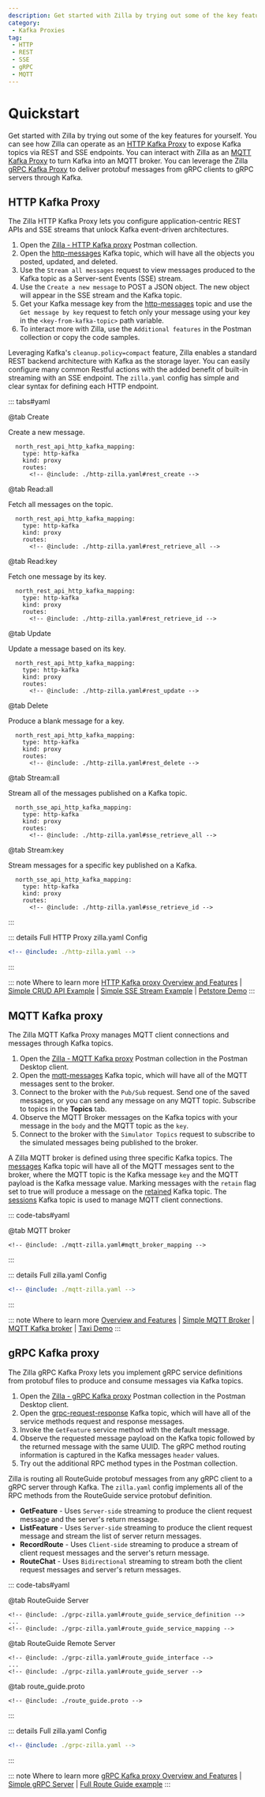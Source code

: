 ```yaml
---
description: Get started with Zilla by trying out some of the key features for yourself.
category:
 - Kafka Proxies
tag:
 - HTTP
 - REST
 - SSE
 - gRPC
 - MQTT
---
```


# Quickstart

Get started with Zilla by trying out some of the key features for yourself. You can see how Zilla can operate as an [HTTP Kafka Proxy](#http-kafka-proxy) to expose Kafka topics via REST and SSE endpoints. You can interact with Zilla as an [MQTT Kafka Proxy](#mqtt-kafka-proxy) to turn Kafka into an MQTT broker. You can leverage the Zilla [gRPC Kafka Proxy](#grpc-kafka-proxy) to deliver protobuf messages from gRPC clients to gRPC servers through Kafka.

## HTTP Kafka Proxy

The Zilla HTTP Kafka Proxy lets you configure application-centric REST APIs and SSE streams that unlock Kafka event-driven architectures.

1. Open the [Zilla - HTTP Kafka proxy](https://aklivity-zilla.postman.co/workspace/2597b841-0ff7-4abe-878c-8a43b99e49af) Postman collection.
1. Open the [http-messages](http://34.48.98.66/kafka/ui/clusters/zilla-quickstart-cc-kafka/all-topics/items-crud/messages) Kafka topic, which will have all the objects you posted, updated, and deleted.
1. Use the `Stream all messages` request to view messages produced to the Kafka topic as a Server-sent Events (SSE) stream.
1. Use the `Create a new message` to POST a JSON object. The new object will appear in the SSE stream and the Kafka topic.
1. Get your Kafka message key from the [http-messages](http://34.48.98.66/kafka/ui/clusters/zilla-quickstart-cc-kafka/all-topics/items-crud/messages) topic and use the `Get message by key` request to fetch only your message using your key in the `<key-from-kafka-topic>` path variable.
1. To interact more with Zilla, use the `Additional features` in the Postman collection or copy the code samples.

Leveraging Kafka's `cleanup.policy=compact` feature, Zilla enables a standard REST backend architecture with Kafka as the storage layer. You can easily configure many common Restful actions with the added benefit of built-in streaming with an SSE endpoint. The `zilla.yaml` config has simple and clear syntax for defining each HTTP endpoint.

::: tabs#yaml

@tab Create

Create a new message.

```yaml{6,7,10,11}
  north_rest_api_http_kafka_mapping:
    type: http-kafka
    kind: proxy
    routes:
      <!-- @include: ./http-zilla.yaml#rest_create -->
```

@tab Read:all

Fetch all messages on the topic.

```yaml{6,7,10,11}
  north_rest_api_http_kafka_mapping:
    type: http-kafka
    kind: proxy
    routes:
      <!-- @include: ./http-zilla.yaml#rest_retrieve_all -->
```

@tab Read:key

Fetch one message by its key.

```yaml{6,7,10,11,13}
  north_rest_api_http_kafka_mapping:
    type: http-kafka
    kind: proxy
    routes:
      <!-- @include: ./http-zilla.yaml#rest_retrieve_id -->
```

@tab Update

Update a message based on its key.

```yaml{6,7,10-12}
  north_rest_api_http_kafka_mapping:
    type: http-kafka
    kind: proxy
    routes:
      <!-- @include: ./http-zilla.yaml#rest_update -->
```

@tab Delete

Produce a blank message for a key.

```yaml{6,7,10-12}
  north_rest_api_http_kafka_mapping:
    type: http-kafka
    kind: proxy
    routes:
      <!-- @include: ./http-zilla.yaml#rest_delete -->
```

@tab Stream:all

Stream all of the messages published on a Kafka topic.

```yaml{6,7,10,11}
  north_sse_api_http_kafka_mapping:
    type: http-kafka
    kind: proxy
    routes:
      <!-- @include: ./http-zilla.yaml#sse_retrieve_all -->
```

@tab Stream:key

Stream messages for a specific key published on a Kafka.

```yaml{6,7,10,11,13}
  north_sse_api_http_kafka_mapping:
    type: http-kafka
    kind: proxy
    routes:
      <!-- @include: ./http-zilla.yaml#sse_retrieve_id -->
```

:::

::: details Full HTTP Proxy zilla.yaml Config

```yaml
<!-- @include: ./http-zilla.yaml -->
```

:::

::: note Where to learn more
[HTTP Kafka proxy Overview and Features](../../concepts/kafka-proxies/http-proxy.md) | [Simple CRUD API Example](../../tutorials/rest/rest-intro.md) | [Simple SSE Stream Example](../../tutorials/sse/sse-intro.md) | [Petstore Demo](https://github.com/aklivity/zilla-demos/tree/main/petstore)
:::

## MQTT Kafka proxy

The Zilla MQTT Kafka Proxy manages MQTT client connections and messages through Kafka topics.

1. Open the [Zilla - MQTT Kafka proxy](https://aklivity-zilla.postman.co/workspace/2597b841-0ff7-4abe-878c-8a43b99e49af) Postman collection in the Postman Desktop client.
1. Open the [mqtt-messages](http://34.48.98.66/kafka/ui/clusters/zilla-quickstart-cc-kafka/all-topics/iot-messages) Kafka topic, which will have all of the MQTT messages sent to the broker.
1. Connect to the broker with the `Pub/Sub` request. Send one of the saved messages, or you can send any message on any MQTT topic. Subscribe to topics in the **Topics** tab.
1. Observe the MQTT Broker messages on the Kafka topics with your message in the `body` and the MQTT topic as the `key`.
1. Connect to the broker with the `Simulator Topics` request to subscribe to the simulated messages being published to the broker.

A Zilla MQTT broker is defined using three specific Kafka topics. The [messages](http://34.48.98.66/kafka/ui/clusters/zilla-quickstart-cc-kafka/all-topics/iot-messages) Kafka topic will have all of the MQTT messages sent to the broker, where the MQTT topic is the Kafka message `key` and the MQTT payload is the Kafka message value. Marking messages with the `retain` flag set to true will produce a message on the [retained](http://34.48.98.66/kafka/ui/clusters/zilla-quickstart-cc-kafka/all-topics/iot-retained/messages) Kafka topic. The [sessions](http://34.48.98.66/kafka/ui/clusters/zilla-quickstart-cc-kafka/all-topics/iot-sessions/messages) Kafka topic is used to manage MQTT client connections.

::: code-tabs#yaml

@tab MQTT broker

```yaml{10-12}
<!-- @include: ./mqtt-zilla.yaml#mqtt_broker_mapping -->
```

:::

::: details Full zilla.yaml Config

```yaml
<!-- @include: ./mqtt-zilla.yaml -->
```

:::

::: note Where to learn more
[Overview and Features](../../concepts/kafka-proxies/http-proxy.md) | [Simple MQTT Broker](../../tutorials/mqtt/mqtt-intro.md) | [MQTT Kafka broker](../../how-tos/mqtt/mqtt.kafka.broker.md) | [Taxi Demo](https://github.com/aklivity/zilla-demos/tree/main/taxi)
:::

## gRPC Kafka proxy

The Zilla gRPC Kafka Proxy lets you implement gRPC service definitions from protobuf files to produce and consume messages via Kafka topics.

1. Open the [Zilla - gRPC Kafka proxy](https://aklivity-zilla.postman.co/workspace/2597b841-0ff7-4abe-878c-8a43b99e49af) Postman collection in the Postman Desktop client.
1. Open the [grpc-request-response](http://34.48.98.66/kafka/ui/clusters/zilla-quickstart-cc-kafka/all-topics/route-guide-requests/messages?mode=LATEST&valueSerde=ProtobufDecodeRaw&r=r) Kafka topic, which will have all of the service methods request and response messages.
1. Invoke the `GetFeature` service method with the default message.
1. Observe the requested message payload on the Kafka topic followed by the returned message with the same UUID. The gRPC method routing information is captured in the Kafka messages `header` values.
1. Try out the additional RPC method types in the Postman collection.

Zilla is routing all RouteGuide protobuf messages from any gRPC client to a gRPC server through Kafka. The `zilla.yaml` config implements all of the RPC methods from the RouteGuide service protobuf definition.

- **GetFeature** - Uses `Server-side` streaming to produce the client request message and the server's return message.
- **ListFeature** - Uses `Server-side` streaming to produce the client request message and stream the list of server return messages.
- **RecordRoute** - Uses `Client-side` streaming to produce a stream of client request messages and the server's return message.
- **RouteChat** - Uses `Bidirectional` streaming to stream both the client request messages and server's return messages.


::: code-tabs#yaml

@tab RouteGuide Server

```yaml{6,14,17-18}
<!-- @include: ./grpc-zilla.yaml#route_guide_service_definition -->
...
<!-- @include: ./grpc-zilla.yaml#route_guide_service_mapping -->
```

@tab RouteGuide Remote Server

```yaml{9,11,14,21-22}
<!-- @include: ./grpc-zilla.yaml#route_guide_interface -->
...
<!-- @include: ./grpc-zilla.yaml#route_guide_server -->
```

@tab route_guide.proto

```protobuf{18,26,32,38}
<!-- @include: ./route_guide.proto -->
```

:::

::: details Full zilla.yaml Config

```yaml
<!-- @include: ./grpc-zilla.yaml -->
```

:::

::: note Where to learn more
[gRPC Kafka proxy Overview and Features](../../concepts/kafka-proxies/http-proxy.md) | [Simple gRPC Server](../../tutorials/grpc/grpc-intro.md) | [Full Route Guide example](../../how-tos/grpc/grpc.route-guide.service.md)
:::
